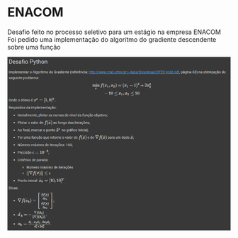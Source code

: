 # ENACOM

Desafio feito no processo seletivo para um estágio na empresa ENACOM
Foi pedido uma implementação do algoritmo do gradiente descendente sobre uma função

![Desafio](Problema.png)
